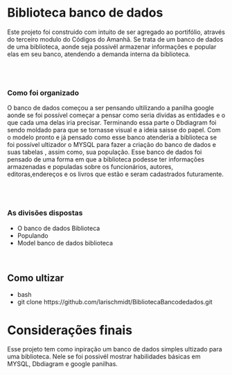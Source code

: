 <h1> Biblioteca banco de dados</h1>

<p>Este projeto foi construido com intuito de ser agregado ao portifólio, através do terceiro modulo do Códigos do Amanhã. Se trata de um banco de dados de uma biblioteca, aonde seja possivél armazenar informações e popular elas em seu banco, atendendo a demanda interna da biblioteca.</p>

<br /><br />
<h3>Como foi organizado </h3>
<p>O banco de dados começou a ser pensando ultilizando a panilha google aonde se foi possível começar a pensar como seria dividas as entidades e o que cada uma delas iria precisar. Terminando essa parte o Dbdiagram foi sendo moldado para que se tornasse visual e a ideia saisse do papel. Com  o modelo pronto e já pensado como esse banco atenderia a biblioteca se foi possível ultizador o MYSQL para fazer a criação do banco de dados e suas tabelas , assim como, sua população. Esse banco de dados foi pensado de uma forma em que a biblioteca podesse ter informações armazenadas e populadas sobre os funcionários, autores, editoras,endereços e os livros que estão e seram cadastrados futuramente. </p>
<br/> <br/>
<h3>As divisões dispostas</h3>
<div>
<ul>
<li>O banco de dados Biblioteca </li>
<li>Populando</li>
<li>Model banco de dados biblioteca</li>
</ul>
</br>
<h2>Como ultizar</h2>
<ul>
<li>bash</li>
<li>git clone https://github.com/larischmidt/BibliotecaBancodedados.git</li>
</ul>
</div>
<h1>Considerações finais</h1>
<p>Esse projeto tem como inpiração um banco de dados simples ultizado para uma biblioteca. Nele se foi possivél mostrar habilidades básicas em MYSQL, Dbdiagram e google panilhas.</p>

